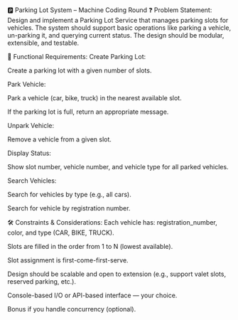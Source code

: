 🅿️ Parking Lot System – Machine Coding Round
❓ Problem Statement:
Design and implement a Parking Lot Service that manages parking slots for vehicles. The system should support basic operations like parking a vehicle, un-parking it, and querying current status. The design should be modular, extensible, and testable.

📘 Functional Requirements:
Create Parking Lot:

Create a parking lot with a given number of slots.

Park Vehicle:

Park a vehicle (car, bike, truck) in the nearest available slot.

If the parking lot is full, return an appropriate message.

Unpark Vehicle:

Remove a vehicle from a given slot.

Display Status:

Show slot number, vehicle number, and vehicle type for all parked vehicles.

Search Vehicles:

Search for vehicles by type (e.g., all cars).

Search for vehicle by registration number.

🛠️ Constraints & Considerations:
Each vehicle has: registration_number, color, and type (CAR, BIKE, TRUCK).

Slots are filled in the order from 1 to N (lowest available).

Slot assignment is first-come-first-serve.

Design should be scalable and open to extension (e.g., support valet slots, reserved parking, etc.).

Console-based I/O or API-based interface — your choice.

Bonus if you handle concurrency (optional).